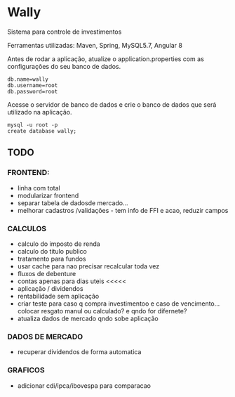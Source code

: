 # Wally
Sistema para controle de investimentos

Ferramentas utilizadas: Maven, Spring, MySQL5.7, Angular 8

Antes de rodar a aplicação, atualize o application.properties com as configurações do seu banco de dados.
```
db.name=wally
db.username=root
db.password=root
```

Acesse o servidor de banco de dados e crie o banco de dados que será utilizado na aplicação. 
```
mysql -u root -p 
create database wally;
```

## TODO


### FRONTEND:
- linha com total
- modularizar frontend
- separar tabela de dadosde mercado... 
- melhorar cadastros /validações - tem info de FFI e acao, reduzir campos


### CALCULOS
- calculo do imposto de renda
- calculo do titulo publico
- tratamento para fundos
- usar cache para nao precisar recalcular toda vez
- fluxos de debenture
- contas apenas para dias uteis <<<<<
- aplicação  /  dividendos
- rentabilidade sem aplicação
- criar teste para caso q compra investimentoo e caso de vencimento... colocar resgato manul ou calculado? e qndo for difernete?
- atualiza dados de mercado qndo sobe aplicação

### DADOS DE MERCADO
- recuperar dividendos de forma automatica

### GRAFICOS
- adicionar cdi/ipca/ibovespa para comparacao


